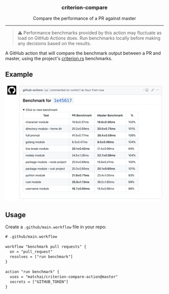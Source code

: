<h3 align="center">criterion-compare</h3>
<p align="center">Compare the performance of a PR against master</p>

---

> ⚠️ Performance benchmarks provided by this action may fluctuate as load on GitHub Actions does. Run benchmarks locally before making any decisions based on the results.

A GitHub action that will compare the benchmark output between a PR and master, using the project's [criterion.rs](https://github.com/bheisler/criterion.rs/) benchmarks.

## Example
![Example benchmark comparison comment](image.png)

## Usage

Create a `.github/main.workflow` file in your repo:

```hcl
# .github/main.workflow

workflow "benchmark pull requests" {
  on = "pull_request"
  resolves = ["run benchmark"]
}

action "run benchmark" {
  uses = "matchai/criterion-compare-action@master"
  secrets = ["GITHUB_TOKEN"]
}

```
